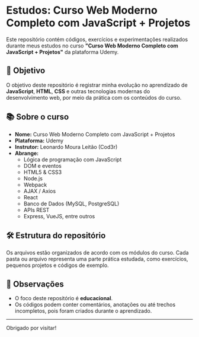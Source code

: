 # Estudos: Curso Web Moderno Completo com JavaScript + Projetos

Este repositório contém códigos, exercícios e experimentações realizados durante meus estudos no curso **"Curso Web Moderno Completo com JavaScript + Projetos"** da plataforma Udemy.

## 🎯 Objetivo

O objetivo deste repositório é registrar minha evolução no aprendizado de **JavaScript**, **HTML**, **CSS** e outras tecnologias modernas do desenvolvimento web, por meio da prática com os conteúdos do curso.

## 📚 Sobre o curso

- **Nome:** Curso Web Moderno Completo com JavaScript + Projetos
- **Plataforma:** Udemy
- **Instrutor:** Leonardo Moura Leitão (Cod3r)
- **Abrange:**
  - Lógica de programação com JavaScript
  - DOM e eventos
  - HTML5 & CSS3
  - Node.js
  - Webpack
  - AJAX / Axios
  - React
  - Banco de Dados (MySQL, PostgreSQL)
  - APIs REST
  - Express, VueJS, entre outros

## 🛠️ Estrutura do repositório

Os arquivos estão organizados de acordo com os módulos do curso. Cada pasta ou arquivo representa uma parte prática estudada, como exercícios, pequenos projetos e códigos de exemplo.

## 🧠 Observações

- O foco deste repositório é **educacional**.
- Os códigos podem conter comentários, anotações ou até trechos incompletos, pois foram criados durante o aprendizado.

---

Obrigado por visitar!
